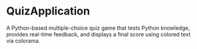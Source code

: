 # QuizApplication
A Python-based multiple-choice quiz game that tests Python knowledge, provides real-time feedback, and displays a final score using colored text via colorama.
